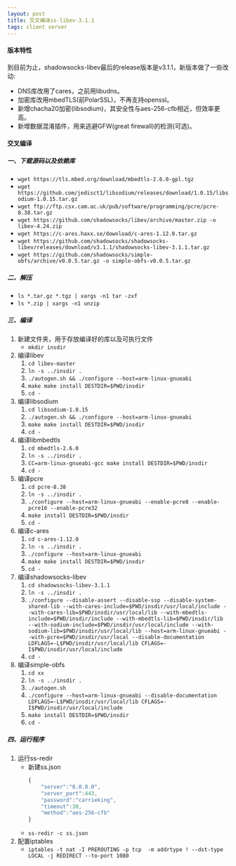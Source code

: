```yaml
---
layout: post
title: 交叉编译ss-libev-3.1.1
tags: client server
---
```


#### 版本特性

到目前为止，shadowsocks-libev最后的release版本是v3.1.1，新版本做了一些改动:

- DNS库改用了cares，之前用libudns。
- 加密库改用mbedTLS(前PolarSSL)，不再支持openssl。
- 新增chacha20加密(libsodium)，其安全性与aes-256-cfb相近，但效率更高。
- 新增数据混淆插件，用来逃避GFW(great firewall)的检测(可选)。


#### 交叉编译

##### 一、下载源码以及依赖库
- `wget https://tls.mbed.org/download/mbedtls-2.6.0-gpl.tgz`
- `wget https://github.com/jedisct1/libsodium/releases/download/1.0.15/libsodium-1.0.15.tar.gz`
- `wget ftp://ftp.csx.cam.ac.uk/pub/software/programming/pcre/pcre-8.38.tar.gz`
- `wget https://github.com/shadowsocks/libev/archive/master.zip -o libev-4.24.zip`
- `wget https://c-ares.haxx.se/download/c-ares-1.12.0.tar.gz`
- `wget https://github.com/shadowsocks/shadowsocks-libev/releases/download/v3.1.1/shadowsocks-libev-3.1.1.tar.gz`
- `wget https://github.com/shadowsocks/simple-obfs/archive/v0.0.5.tar.gz -o simple-obfs-v0.0.5.tar.gz`

##### 二、解压
- `ls *.tar.gz *.tgz | xargs -n1 tar -zxf`
- `ls *.zip | xargs -n1 unzip`

##### 三、编译
1. 新建文件夹，用于存放编译好的库以及可执行文件  
    - `mkdir insdir`
2. 编译libev  
    1. `cd libev-master`
    2. `ln -s ../insdir .`
    3. `./autogen.sh && ./configure --host=arm-linux-gnueabi`
    4. `make make install DESTDIR=$PWD/insdir`
    5. `cd -`
3. 编译libsodium  
    1. `cd libsodium-1.0.15`
    2. `./autogen.sh && ./configure --host=arm-linux-gnueabi`
    3. `make make install DESTDIR=$PWD/insdir`
    4. `cd -`
4. 编译libmbedtls  
    1. `cd mbedtls-2.6.0`
    2. `ln -s ../insdir .`
    3. `CC=arm-linux-gnueabi-gcc make install DESTDIR=$PWD/insdir`
    4. `cd -`
5. 编译pcre
    1. `cd pcre-8.38`
    2. `ln -s ../insdir .`
    3. `./configure --host=arm-linux-gnueabi --enable-pcre8 --enable-pcre16 --enable-pcre32`
    4. `make install DESTDIR=$PWD/insdir`
    5. `cd -`
6. 编译c-ares
    1. `cd c-ares-1.12.0`
    2. `ln -s ../insdir .`
    3. `./configure --host=arm-linux-gnueabi`
    4. `make make install DESTDIR=$PWD/insdir`
    5. `cd -`
7. 编译shadowsocks-libev
    1. `cd shadowsocks-libev-3.1.1`
    2. `ln -s ../insdir .`
    3. `./configure --disable-assert --disable-ssp --disable-system-shared-lib --with-cares-include=$PWD/insdir/usr/local/include --with-cares-lib=$PWD/insdir/usr/local/lib --with-mbedtls-include=$PWD/insdir/include --with-mbedtls-lib=$PWD/insdir/lib --with-sodium-include=$PWD/insdir/usr/local/include --with-sodium-lib=$PWD/insdir/usr/local/lib --host=arm-linux-gnueabi --with-pcre=$PWD/insdir/usr/local --disable-documentation LDFLAGS=-L$PWD/insdir/usr/local/lib CFLAGS=-I$PWD/insdir/usr/local/include`
    4. `cd -`
8. 编译simple-obfs
    1. `cd xx`
    2. `ln -s ../insdir .`
    3. `./autogen.sh`
    4. `./configure --host=arm-linux-gnueabi --disable-documentation LDFLAGS=-L$PWD/insdir/usr/local/lib CFLAGS=-I$PWD/insdir/usr/local/include`
    5. `make install DESTDIR=$PWD/insdir`
    6. `cd -`

##### 四、运行程序
1. 运行ss-redir  
    - 新建ss.json  
        ``` javascript
        {
            "server":"0.0.0.0",
            "server_port":443,
            "password":"carrieking",
            "timeout":30,
            "method":"aes-256-cfb"
        }
        ```
    - `ss-redir -c ss.json`
2. 配置iptables  
    - `iptables -t nat -I PREROUTING -p tcp  -m addrtype ! --dst-type LOCAL -j REDIRECT --to-port 1080`



